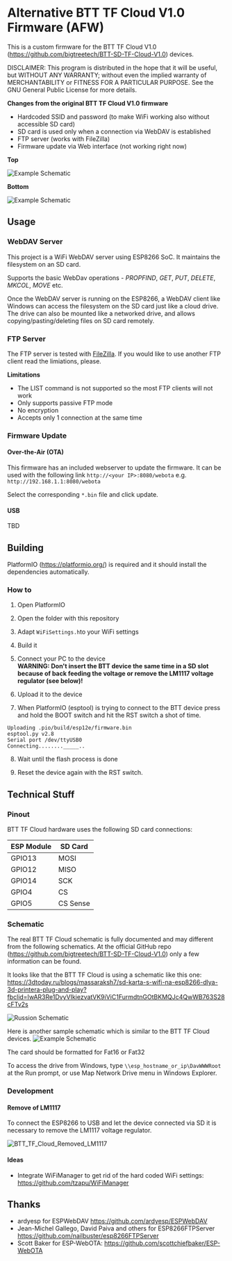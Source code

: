 # Alternative BTT TF Cloud V1.0 Firmware (AFW)
This is a custom firmware for the BTT TF Cloud V1.0 (https://github.com/bigtreetech/BTT-SD-TF-Cloud-V1.0) devices.

DISCLAIMER: This program is distributed in the hope that it will be useful, but WITHOUT ANY WARRANTY; without even the implied warranty of MERCHANTABILITY or FITNESS FOR A PARTICULAR PURPOSE. See the GNU General Public License for more details.

**Changes from the original BTT TF Cloud V1.0 firmware**

* Hardcoded SSID and password (to make WiFi working also without accessible SD card)
* SD card is used only when a connection via WebDAV is established
* FTP server (works with FileZilla)
* Firmware update via Web interface (not working right now)

**Top**

![Example Schematic](pics/BTT_TF_Cloud_Top.jpg)

**Bottom**

![Example Schematic](pics/BTT_TF_Cloud_Bottom.jpg)

## Usage
### WebDAV Server 
This project is a WiFi WebDAV server using ESP8266 SoC. It maintains the filesystem on an SD card.

Supports the basic WebDav operations - *PROPFIND*, *GET*, *PUT*, *DELETE*, *MKCOL*, *MOVE* etc.

Once the WebDAV server is running on the ESP8266, a WebDAV client like Windows can access the filesystem on the SD card just like a cloud drive. The drive can also be mounted like a networked drive, and allows copying/pasting/deleting files on SD card remotely.

### FTP Server
The FTP server is tested with [FileZilla](https://filezilla-project.org/). If you would like to use another FTP client read the limiations, please.

**Limitations**

* The LIST command is not supported so the most FTP clients will not work
* Only supports passive FTP mode
* No encryption
* Accepts only 1 connection at the same time

### Firmware Update
#### Over-the-Air (OTA)
This firmware has an included webserver to update the firmware. It can be used with the following link `http://<your IP>:8080/webota` e.g. `http://192.168.1.1:8080/webota`

Select the corresponding `*.bin` file and click update.

#### USB
TBD

## Building
PlatformIO (https://platformio.org/) is required and it should install the dependencies automatically.

### How to
1. Open PlatformIO

2. Open the folder with this repository

3. Adapt `WiFiSettings.h`to your WiFi settings

4. Build it

5. Connect your PC to the device  
**WARNING: Don't insert the BTT device the same time in a SD slot because of back feeding the voltage or remove the LM1117 voltage regulator (see below)!**

6. Upload it to the device
7. When PlatformIO (esptool) is trying to connect to the BTT device press and hold the BOOT switch and hit the RST switch a shot of time.

```
Uploading .pio/build/esp12e/firmware.bin
esptool.py v2.8
Serial port /dev/ttyUSB0
Connecting........_____..
```

8. Wait until the flash process is done

9. Reset the device again with the RST switch.

## Technical Stuff
### Pinout

BTT TF Cloud hardware uses the following SD card connections:

ESP Module|SD Card
---|---
GPIO13|MOSI   
GPIO12|MISO   
GPIO14|SCK    
GPIO4|CS   
GPIO5|CS Sense

### Schematic
The real BTT TF Cloud schematic is fully documented and may different from the following schematics. At the official GitHub repo (https://github.com/bigtreetech/BTT-SD-TF-Cloud-V1.0) only a few information can be found.

It looks like that the BTT TF Cloud is using a schematic like this one: https://3dtoday.ru/blogs/massaraksh7/sd-karta-s-wifi-na-esp8266-dlya-3d-printera-plug-and-play?fbclid=IwAR3Re1DvyVIkiezvatVK9iViC1FurmdtnGOtBKMQJc4QwWB763S28cFTv2s

![Russion Schematic](https://3dtoday.ru/cache/870x/posts/main/bHCD0h6paVG60ASXC9OQibvKpowjxwTuIoDGJfiI.png)

Here is another sample schematic which is similar to the BTT TF Cloud devices. 
![Example Schematic](pics/PrinterHookup2.jpg)

The card should be formatted for Fat16 or Fat32

To access the drive from Windows, type ```\\esp_hostname_or_ip\DavWWWRoot``` at the Run prompt, or use Map Network Drive menu in Windows Explorer.


### Development
#### Remove of LM1117
To connect the ESP8266 to USB and let the device connected via SD it is necessary to remove the LM1117 voltage regulator.

![BTT_TF_Cloud_Removed_LM1117](pics/BTT_TF_Cloud_Removed_LM1117.jpg)

#### Ideas
* Integrate WiFiManager to get rid of the hard coded WiFi settings: https://github.com/tzapu/WiFiManager

## Thanks
* ardyesp for ESPWebDAV https://github.com/ardyesp/ESPWebDAV
* Jean-Michel Gallego, David Paiva and others for ESP8266FTPServer https://github.com/nailbuster/esp8266FTPServer 
* Scott Baker for ESP-WebOTA: https://github.com/scottchiefbaker/ESP-WebOTA
